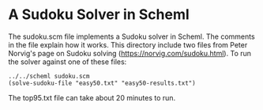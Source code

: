 # A Sudoku Solver in Scheml
The sudoku.scm file implements a Sudoku solver in Scheml. The comments in
the file explain how it works. This directory include two files from
Peter Norvig's page on Sudoku solving (https://norvig.com/sudoku.html).
To run the solver against one of these files:
```shell
../../scheml sudoku.scm
(solve-sudoku-file "easy50.txt" "easy50-results.txt")
```

The top95.txt file can take about 20 minutes to run.
